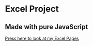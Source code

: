 # Excel Project
## Made with pure JavaScript

[Press here to look at my Excel Pages](excelmyversion.surge.sh)
